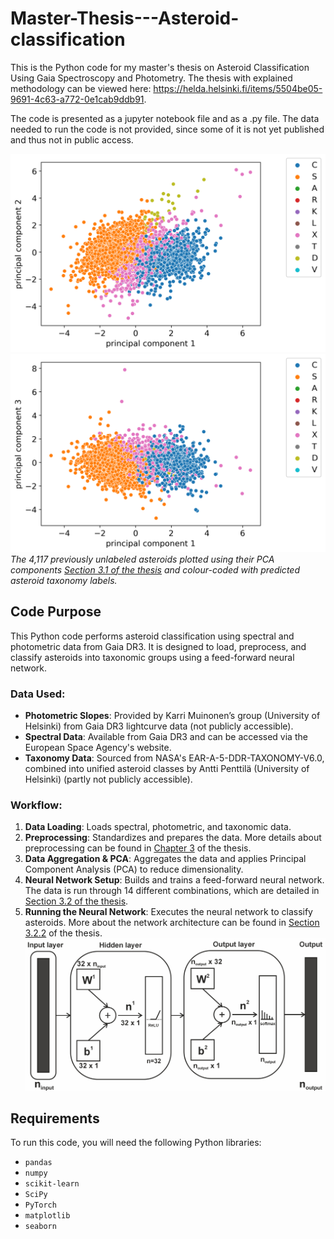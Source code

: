 # Master-Thesis---Asteroid-classification
This is the Python code for my master's thesis on Asteroid Classification Using Gaia Spectroscopy and Photometry. The thesis with explained methodology can be viewed here: https://helda.helsinki.fi/items/5504be05-9691-4c63-a772-0e1cab9ddb91.

The code is presented as a jupyter notebook file and as a .py file. The data needed to run the code is not provided, since some of it is not yet published and thus not in public access.

![](Figures/predictedpca1vs2.png "PCA 1 vs 2") ![](Figures/predictedpca1vs3.png "PCA 1 vs 3")
*The 4,117 previously unlabeled asteroids plotted using their PCA components [Section 3.1 of the thesis](https://helda.helsinki.fi/items/5504be05-9691-4c63-a772-0e1cab9ddb91)  and colour-coded with predicted asteroid taxonomy labels.*

## Code Purpose

This Python code performs asteroid classification using spectral and photometric data from Gaia DR3. It is designed to load, preprocess, and classify asteroids into taxonomic groups using a feed-forward neural network.

### Data Used:
- **Photometric Slopes**: Provided by Karri Muinonen’s group (University of Helsinki) from Gaia DR3 lightcurve data (not publicly accessible).
- **Spectral Data**: Available from Gaia DR3 and can be accessed via the European Space Agency's website.
- **Taxonomy Data**: Sourced from NASA's EAR-A-5-DDR-TAXONOMY-V6.0, combined into unified asteroid classes by Antti Penttilä (University of Helsinki) (partly not publicly accessible).

### Workflow:
1. **Data Loading**: Loads spectral, photometric, and taxonomic data.
2. **Preprocessing**: Standardizes and prepares the data. More details about preprocessing can be found in [Chapter 3](https://helda.helsinki.fi/items/5504be05-9691-4c63-a772-0e1cab9ddb91) of the thesis.
3. **Data Aggregation & PCA**: Aggregates the data and applies Principal Component Analysis (PCA) to reduce dimensionality.
4. **Neural Network Setup**: Builds and trains a feed-forward neural network. The data is run through 14 different combinations, which are detailed in [Section 3.2 of the thesis](https://helda.helsinki.fi/items/5504be05-9691-4c63-a772-0e1cab9ddb91).
5. **Running the Neural Network**: Executes the neural network to classify asteroids. More about the network architecture can be found in [Section 3.2.2](https://helda.helsinki.fi/items/5504be05-9691-4c63-a772-0e1cab9ddb91) of the thesis.
![The architecture of the neural network used in this work.](Figures/nnarchitecture.png)

## Requirements

To run this code, you will need the following Python libraries:
- `pandas`
- `numpy`
- `scikit-learn`
- `SciPy`
- `PyTorch`
- `matplotlib`
- `seaborn`
